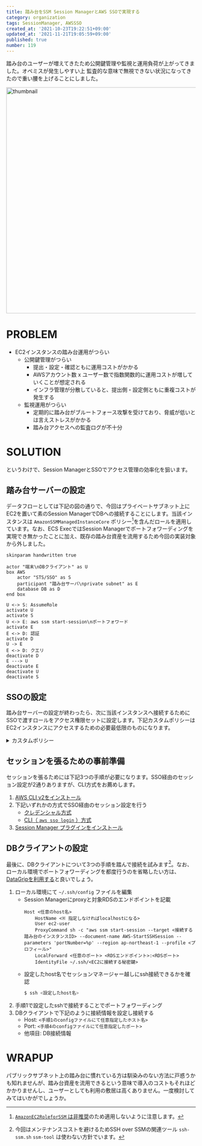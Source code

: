 ```yaml
---
title: 踏み台をSSM Session ManagerとAWS SSOで実現する
category: organization
tags: SessionManager, AWSSSO
created_at: '2021-10-23T19:22:51+09:00'
updated_at: '2021-11-21T19:05:59+09:00'
published: true
number: 119
---
```


踏み台のユーザーが増えてきたため公開鍵管理や監視と運用負荷が上がってきました。オペミスが発生しやすい上 監査的な意味で無視できない状況になってきたので重い腰を上げることにしました。

<img width="600" alt="thumbnail" src="https://img.esa.io/uploads/production/attachments/16651/2021/11/21/97367/55d3ea6d-f5fb-4f51-bb8f-21e61e3c9238.png">

# PROBLEM
- EC2インスタンスの踏み台運用がつらい
    - 公開鍵管理がつらい
        - 提出・設定・確認ともに運用コストがかかる
        - AWSアカウント数 x ユーザー数で指数関数的に運用コストが増していくことが想定される
        - インフラ管理が分散していると、提出側・設定側ともに重複コストが発生する
    - 監視運用がつらい
        - 定期的に踏み台がブルートフォース攻撃を受けており、脅威が低いとは言えストレスがかかる
        - 踏み台アクセスへの監査ログが不十分

# SOLUTION
というわけで、Session ManagerとSSOでアクセス管理の効率化を狙います。

## 踏み台サーバーの設定
データフローとしては下記の図の通りで、今回はプライベートサブネット上にEC2を置いて素のSession ManagerでDBへの接続することにします。当該インスタンスは `AmazonSSMManagedInstanceCore` ポリシー[^1]を含んだロールを適用しています。なお、ECS ExecではSession Managerでポートフォワーディングを実現でき無かったことに加え、既存の踏み台資産を流用するため今回の実装対象から外しました。

[^1]: [`AmazonEC2RoleforSSM` は非推奨](https://dev.classmethod.jp/articles/check-amazonec2roleforssm-policy/)のため適用しないように注意します。

```uml
skinparam handwritten true

actor "端末\nDBクライアント" as U
box AWS
    actor "STS/SSO" as S
    participant "踏み台サーバ\nprivate subnet" as E
    database DB as D
end box

U <-> S: AssumeRole
activate U
activate S
U <-> E: aws ssm start-session\nポートフォワード
activate E
E <-> D: 認証
activate D
U -> E
E <-> D: クエリ
deactivate D
E ---> U
deactivate E
deactivate U
deactivate S
```

## SSOの設定
踏み台サーバーの設定が終わったら、次に当該インスタンスへ接続するためにSSOで渡すロールをアクセス権限セットに設定します。下記カスタムポリシーはEC2インスタンスにアクセスするための必要最低限のものになります。

<details><summary>カスタムポリシー</summary>

```json
{
    "Version": "2012-10-17",
    "Statement": [
        {
            "Effect": "Allow",
            "Action": [
                "cloudwatch:PutMetricData",
                "ds:CreateComputer",
                "ds:DescribeDirectories",
                "ec2:DescribeInstanceStatus",
                "logs:*",
                "ssm:*",
                "ec2messages:*"
            ],
            "Resource": "*"
        },
        {
            "Effect": "Allow",
            "Action": [
                "ssm:StartSession"
            ],
            "Resource": [
                "arn:aws:ssm:*:*:session/<EC2インスタンスID>",
                "arn:aws:ec2:*:*:instance/<EC2インスタンスID>"
            ]
        },
        {
            "Effect": "Deny",
            "Action": [
                "ssm:Describe*",
                "ssm:Get*",
                "ssm:List*",
                "logs:Describe*",
                "logs:Get*",
                "logs:List*"
            ],
            "Resource": "*"
        },
        {
            "Effect": "Allow",
            "Action": "iam:CreateServiceLinkedRole",
            "Resource": "arn:aws:iam::*:role/aws-service-role/ssm.amazonaws.com/AWSServiceRoleForAmazonSSM*",
            "Condition": {
                "StringLike": {
                    "iam:AWSServiceName": "ssm.amazonaws.com"
                }
            }
        },
        {
            "Effect": "Allow",
            "Action": "iam:CreateServiceLinkedRole",
            "Resource": "arn:aws:iam::*:role/aws-service-role/ssm.amazonaws.com/AWSServiceRoleForAmazonSSM*",
            "Condition": {
                "StringLike": {
                    "iam:AWSServiceName": "ssm.amazonaws.com"
                }
            }
        },
        {
            "Effect": "Allow",
            "Action": [
                "iam:DeleteServiceLinkedRole",
                "iam:GetServiceLinkedRoleDeletionStatus"
            ],
            "Resource": "arn:aws:iam::*:role/aws-service-role/ssm.amazonaws.com/AWSServiceRoleForAmazonSSM*"
        },
        {
            "Effect": "Allow",
            "Action": [
                "ssmmessages:CreateControlChannel",
                "ssmmessages:CreateDataChannel",
                "ssmmessages:OpenControlChannel",
                "ssmmessages:OpenDataChannel"
            ],
            "Resource": "*"
        }
    ]
}
```
</details>

## セッションを張るための事前準備
セッションを張るためには下記3つの手順が必要になります。SSO経由のセッション設定が2通りありますが、CLI方式をお薦めします。

1. [AWS CLI v2をインストール](https://docs.aws.amazon.com/ja_jp/cli/latest/userguide/install-cliv2.html)
2. 下記いずれかの方式でSSO経由のセッション設定を行う
    - [クレデンシャル方式](https://aws.amazon.com/jp/blogs/news/aws-single-sign-on-now-enables-command-line-interface-access-for-aws-accounts-using-corporate-credentials/)
    - [CLI（ `aws sso login` ）方式](https://docs.aws.amazon.com/ja_jp/cli/latest/userguide/cli-configure-sso.html)
3. [Session Manager プラグインをインストール](https://docs.aws.amazon.com/ja_jp/systems-manager/latest/userguide/session-manager-working-with-install-plugin.html)

## DBクライアントの設定
最後に、DBクライアントについて3つの手順を踏んで接続を試みます[^2]。なお、ローカル環境でポートフォワーディングを都度行うのを省略したい方は、[DataGripを利用する](https://zenn.dev/nabinno/articles/ssm-session-manager-for-datagrip)と良いでしょう。

[^2]: 今回はメンテナンスコストを避けるためSSH over SSMの関連ツール `ssh-ssm.sh` `ssm-tool` は使わない方針でいます。

1. ローカル環境にて `~/.ssh/config` ファイルを編集
    - Session Managerにproxyと対象RDSのエンドポイントを記載
        ```config
        Host <任意のhost名>
            HostName <※ 指定しなければlocalhostになる>
            User ec2-user
            ProxyCommand sh -c "aws ssm start-session --target <接続する踏み台のインスタンスID> --document-name AWS-StartSSHSession --parameters 'portNumber=%p' --region ap-northeast-1 --profile <プロフィール>"
            LocalForward <任意のポート> <RDSエンドポイント>:<RDSポート>
            IdentityFile ~/.ssh/<EC2に接続する秘密鍵>
        ```
    - 設定したhost名でセッションマネージャー越しにssh接続できるかを確認
        ```sh
        $ ssh <設定したhost名>
        ```
2. 手順1で設定したsshで接続することでポートフォワーディング
3. DBクライアントで下記のように接続情報を設定し接続する
    - Host: `<手順1のconfigファイルにて任意指定したホスト名>`
    - Port: `<手順4のconfigファイルにて任意指定したポート>`
    - 他項目: DB接続情報

# WRAPUP
パブリックサブネット上の踏み台に慣れている方は馴染みのない方法に戸惑うかも知れませんが、踏み台資産を流用できるという意味で導入のコストもそれほどかかりませんし、ユーザーとしても利用の敷居は高くありません。一度検討してみてはいかがでしょうか。
